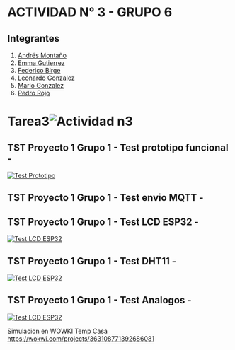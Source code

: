 # ACTIVIDAD N° 3   -  GRUPO 6

## Integrantes ##  
1. [Andrés Montaño](https://github.com/maj3210) 
2. [Emma Gutierrez](https://github.com/Emygut)
3. [Federico Birge](https://github.com/FedeBirge)
4. [Leonardo Gonzalez](https://github.com/leolgonzalez)
5. [Mario Gonzalez](https://github.com/mariogonzalezispc)
6. [Pedro Rojo](https://github.com/tecnosisnet)

# Tarea3![Actividad n3](https://user-images.githubusercontent.com/108839778/234018566-055c026a-6ec5-467d-8db5-467b2c6fa387.jpg)


## TST Proyecto 1 Grupo 1 - Test prototipo funcional - ##
[![Test Prototipo](https://img.youtube.com/vi/uwhacIJPKPQ/0.jpg)](https://www.youtube.com/watch?v=uwhacIJPKPQ)

## TST Proyecto 1 Grupo 1 - Test envio MQTT  - ##

## TST Proyecto 1 Grupo 1 - Test LCD ESP32 - ##
[![Test LCD ESP32](https://img.youtube.com/vi/LtSzUZk8UvI/0.jpg)](https://www.youtube.com/watch?v=LtSzUZk8UvI)

## TST Proyecto 1 Grupo 1 - Test DHT11 - ##
[![Test LCD ESP32](https://img.youtube.com/vi/3hR4jL7kHw0/0.jpg)](https://www.youtube.com/watch?v=3hR4jL7kHw0)

## TST Proyecto 1 Grupo 1 - Test Analogos - ##
[![Test LCD ESP32](https://img.youtube.com/vi/13HDC6nj4kQ/0.jpg)](https://www.youtube.com/watch?v=13HDC6nj4kQ)

Simulacion en WOWKI Temp Casa
https://wokwi.com/projects/363108771392686081